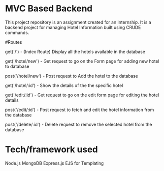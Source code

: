 # MVC Based Backend
This project repository is an assignment created for an Internship. It is a backend project for managing Hotel Information built using CRUDE commands.

#Routes

get('/') - (Index Route) Display all the hotels available in the database

get('/hotel/new') - Get request to go on the Form page for adding new hotel to database

post('/hotel/new') - Post request to Add the hotel to the database

get('/hotel/:id') - Show the details of the the specific hotel

get('/edit/:id') - Get request to go on the edit form page for editing the hotel details 

post('/edit/:id') - Post request to fetch and edit the hotel information from the database

post('/delete/:id') - Delete request to remove the selected hotel from the database

# Tech/framework used

Node.js
MongoDB
Express.js
EJS for Templating



